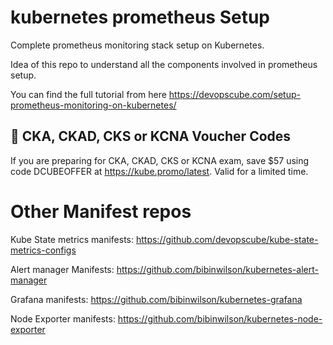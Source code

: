 # kubernetes prometheus Setup

Complete prometheus monitoring stack setup on Kubernetes.

Idea of this repo to understand all the components involved in prometheus setup.

You can find the full tutorial from here https://devopscube.com/setup-prometheus-monitoring-on-kubernetes/

## 🚀 CKA, CKAD, CKS or KCNA Voucher Codes

If you are preparing for CKA, CKAD, CKS or KCNA exam, save $57 using code DCUBEOFFER at https://kube.promo/latest. Valid for a limited time.
# Other Manifest repos

Kube State metrics manifests: https://github.com/devopscube/kube-state-metrics-configs

Alert manager Manifests: https://github.com/bibinwilson/kubernetes-alert-manager

Grafana manifests: https://github.com/bibinwilson/kubernetes-grafana

Node Exporter manifests: https://github.com/bibinwilson/kubernetes-node-exporter


